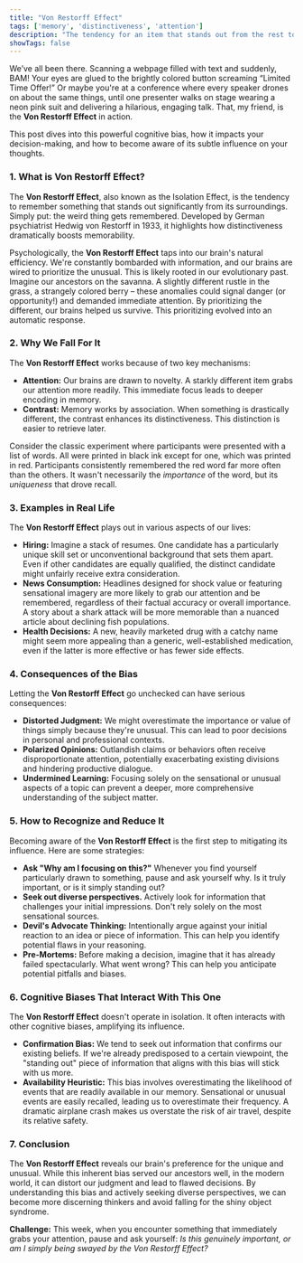 ```yaml
---
title: "Von Restorff Effect"
tags: ['memory', 'distinctiveness', 'attention']
description: "The tendency for an item that stands out from the rest to be more likely to be remembered."
showTags: false
---
```



We’ve all been there. Scanning a webpage filled with text and suddenly, BAM! Your eyes are glued to the brightly colored button screaming “Limited Time Offer!” Or maybe you're at a conference where every speaker drones on about the same things, until one presenter walks on stage wearing a neon pink suit and delivering a hilarious, engaging talk. That, my friend, is the **Von Restorff Effect** in action.

This post dives into this powerful cognitive bias, how it impacts your decision-making, and how to become aware of its subtle influence on your thoughts.

### 1. What is Von Restorff Effect?

The **Von Restorff Effect**, also known as the Isolation Effect, is the tendency to remember something that stands out significantly from its surroundings. Simply put: the weird thing gets remembered. Developed by German psychiatrist Hedwig von Restorff in 1933, it highlights how distinctiveness dramatically boosts memorability.

Psychologically, the **Von Restorff Effect** taps into our brain's natural efficiency. We're constantly bombarded with information, and our brains are wired to prioritize the unusual. This is likely rooted in our evolutionary past. Imagine our ancestors on the savanna. A slightly different rustle in the grass, a strangely colored berry – these anomalies could signal danger (or opportunity!) and demanded immediate attention. By prioritizing the different, our brains helped us survive. This prioritizing evolved into an automatic response.

### 2. Why We Fall For It

The **Von Restorff Effect** works because of two key mechanisms:

*   **Attention:** Our brains are drawn to novelty. A starkly different item grabs our attention more readily. This immediate focus leads to deeper encoding in memory.
*   **Contrast:** Memory works by association. When something is drastically different, the contrast enhances its distinctiveness. This distinction is easier to retrieve later.

Consider the classic experiment where participants were presented with a list of words. All were printed in black ink except for one, which was printed in red. Participants consistently remembered the red word far more often than the others. It wasn't necessarily the *importance* of the word, but its *uniqueness* that drove recall.

### 3. Examples in Real Life

The **Von Restorff Effect** plays out in various aspects of our lives:

*   **Hiring:** Imagine a stack of resumes. One candidate has a particularly unique skill set or unconventional background that sets them apart. Even if other candidates are equally qualified, the distinct candidate might unfairly receive extra consideration.
*   **News Consumption:** Headlines designed for shock value or featuring sensational imagery are more likely to grab our attention and be remembered, regardless of their factual accuracy or overall importance. A story about a shark attack will be more memorable than a nuanced article about declining fish populations.
*   **Health Decisions:** A new, heavily marketed drug with a catchy name might seem more appealing than a generic, well-established medication, even if the latter is more effective or has fewer side effects.

### 4. Consequences of the Bias

Letting the **Von Restorff Effect** go unchecked can have serious consequences:

*   **Distorted Judgment:** We might overestimate the importance or value of things simply because they're unusual. This can lead to poor decisions in personal and professional contexts.
*   **Polarized Opinions:** Outlandish claims or behaviors often receive disproportionate attention, potentially exacerbating existing divisions and hindering productive dialogue.
*   **Undermined Learning:** Focusing solely on the sensational or unusual aspects of a topic can prevent a deeper, more comprehensive understanding of the subject matter.

### 5. How to Recognize and Reduce It

Becoming aware of the **Von Restorff Effect** is the first step to mitigating its influence. Here are some strategies:

*   **Ask "Why am I focusing on this?"** Whenever you find yourself particularly drawn to something, pause and ask yourself why. Is it truly important, or is it simply standing out?
*   **Seek out diverse perspectives.** Actively look for information that challenges your initial impressions. Don't rely solely on the most sensational sources.
*   **Devil's Advocate Thinking:** Intentionally argue against your initial reaction to an idea or piece of information. This can help you identify potential flaws in your reasoning.
*   **Pre-Mortems:** Before making a decision, imagine that it has already failed spectacularly. What went wrong? This can help you anticipate potential pitfalls and biases.

### 6. Cognitive Biases That Interact With This One

The **Von Restorff Effect** doesn't operate in isolation. It often interacts with other cognitive biases, amplifying its influence.

*   **Confirmation Bias:** We tend to seek out information that confirms our existing beliefs. If we're already predisposed to a certain viewpoint, the "standing out" piece of information that aligns with this bias will stick with us more.
*   **Availability Heuristic:** This bias involves overestimating the likelihood of events that are readily available in our memory. Sensational or unusual events are easily recalled, leading us to overestimate their frequency. A dramatic airplane crash makes us overstate the risk of air travel, despite its relative safety.

### 7. Conclusion

The **Von Restorff Effect** reveals our brain's preference for the unique and unusual. While this inherent bias served our ancestors well, in the modern world, it can distort our judgment and lead to flawed decisions. By understanding this bias and actively seeking diverse perspectives, we can become more discerning thinkers and avoid falling for the shiny object syndrome.

**Challenge:** This week, when you encounter something that immediately grabs your attention, pause and ask yourself: *Is this genuinely important, or am I simply being swayed by the Von Restorff Effect?*

